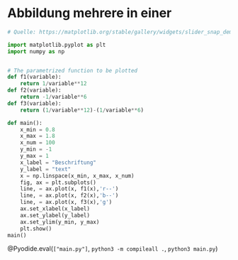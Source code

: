 <!--
author:   Claudia Funke

email:    claudia.funke@physik.tu-freiberg.de

version:  0.0.1

language: de

narrator: Deutsch Female

comment:  Struktur der Materie Übung 7

@style
.lia-toc__bottom {
    display: none;
}
@end


import: https://github.com/liascript/CodeRunner

import: https://raw.githubusercontent.com/LiaTemplates/Pyodide/master/README.md


-->

# Abbildung mehrere in einer

``` python
# Quelle: https://matplotlib.org/stable/gallery/widgets/slider_snap_demo.html

import matplotlib.pyplot as plt
import numpy as np


# The parametrized function to be plotted
def f1(variable):
    return 1/variable**12
def f2(variable):
    return -1/variable**6
def f3(variable):
    return (1/variable**12)-(1/variable**6)

def main():
    x_min = 0.8
    x_max = 1.8
    x_num = 100
    y_min = -1
    y_max = 1
    x_label = "Beschriftung"
    y_label = "text"
    x = np.linspace(x_min, x_max, x_num)
    fig, ax = plt.subplots()
    line, = ax.plot(x, f1(x),'r--')
    line, = ax.plot(x, f2(x),'b--')
    line, = ax.plot(x, f3(x),'g')
    ax.set_xlabel(x_label)
    ax.set_ylabel(y_label)
    ax.set_ylim(y_min, y_max)
    plt.show()
main()
```
@Pyodide.eval(`["main.py"]`, `python3 -m compileall .`, `python3 main.py`)